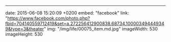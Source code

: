 ---
date: 2015-06-08 15:20:09 +0200
embed: "facebook"
link: "https://www.facebook.com/photo.php?fbid=704140559712419&set=a.272256412900838.68734.100003494449349&type=3&theater"
img: "/img/life/00075_item.md.jpg"
imageWidth: 530
imageHeight: 530
